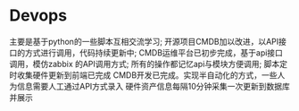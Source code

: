 # Devops
主要是基于python的一些脚本互相交流学习;
开源项目CMDB加以改进，以API接口的方式进行调用，代码持续更新中;
CMDB运维平台已初步完成，基于api接口调用，模仿zabbix 的API调用方式;
所有的操作都记忆api与模块方便调用;
脚本定时收集硬件更新到前端已完成
CMDB开发已完成。实现半自动化的方式，一些人为信息需要人工通过API方式录入
硬件资产信息每隔10分钟采集一次更新到数据库并展示
